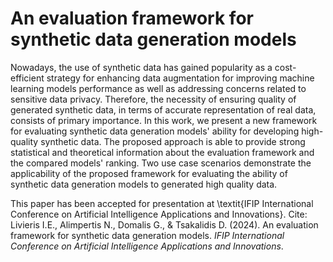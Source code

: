# An evaluation framework for synthetic data generation models

Nowadays, the use of synthetic data has gained popularity as a cost-efficient strategy for enhancing data augmentation for improving machine learning models performance as well as addressing concerns related to sensitive data privacy.
Therefore, the necessity of ensuring quality of generated synthetic data, in terms of accurate representation of real data, consists of primary importance. In this work, we present a new framework for evaluating synthetic data generation models' ability for developing high-quality synthetic data. The proposed approach is able to provide strong statistical and theoretical information about the evaluation framework and the compared models' ranking. Two use case scenarios demonstrate the applicability of the proposed framework for evaluating the ability of synthetic data generation models to generated high quality data.

This paper has been accepted for presentation at \textit{IFIP International Conference on Artificial Intelligence Applications and Innovations}. Cite: Livieris I.E., Alimpertis N., Domalis G., \& Tsakalidis D. (2024). 
An evaluation framework for synthetic data generation models. *IFIP International Conference on Artificial Intelligence Applications and Innovations*.
